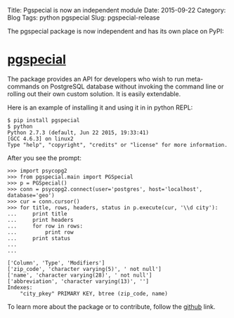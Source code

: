 Title: Pgspecial is now an independent module
Date: 2015-09-22
Category: Blog
Tags: python pgspecial
Slug: pgspecial-release

The pgspecial package is now independent and has its own place on PyPI:
 
# [pgspecial](https://pypi.python.org/pypi/pgspecial)

The package provides an API for developers who wish to run meta-commands on
PostgreSQL database without invoking the command line or rolling out their own
custom solution. It is easily extendable.

Here is an example of installing it and using it in in python REPL:

```
$ pip install pgspecial
$ python
Python 2.7.3 (default, Jun 22 2015, 19:33:41) 
[GCC 4.6.3] on linux2
Type "help", "copyright", "credits" or "license" for more information.
```

After you see the prompt:

```
>>> import psycopg2
>>> from pgspecial.main import PGSpecial
>>> p = PGSpecial()
>>> conn = psycopg2.connect(user='postgres', host='localhost', database='geo')
>>> cur = conn.cursor()
>>> for title, rows, headers, status in p.execute(cur, '\\d city'):
...     print title
...     print headers
...     for row in rows:
...         print row
...     print status
...     
... 

['Column', 'Type', 'Modifiers']
['zip_code', 'character varying(5)', ' not null']
['name', 'character varying(28)', ' not null']
['abbreviation', 'character varying(13)', '']
Indexes:
    "city_pkey" PRIMARY KEY, btree (zip_code, name)
```

To learn more about the package or to contribute, follow the
[github](https://github.com/dbcli/pgspecial) link.
